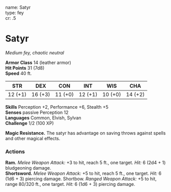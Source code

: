 name: Satyr    
type: fey    
cr: .5

# Satyr 
_Medium fey, chaotic neutral_

**Armor Class** 14 (leather armor)    
**Hit Points** 31 (7d8)    
**Speed** 40 ft.

| STR     | DEX     | CON     | INT     | WIS     | CHA     |
|---------|---------|---------|---------|---------|---------|
| 12 (+1) | 16 (+3) | 11 (+0) | 12 (+1) | 10 (+0) | 14 (+2) |

**Skills** Perception +2, Performance +6, Stealth +5    
**Senses** passive Perception 12    
**Languages** Common, Elvish, Sylvan    
**Challenge** 1/2 (100 XP)

**Magic Resistance.** The satyr has advantage on saving throws against spells and other magical effects.

### Actions 
**Ram.** _Melee Weapon Attack:_ +3 to hit, reach 5 ft., one target. _Hit:_ 6 (2d4 + 1) bludgeoning damage.    
**Shortsword.** _Melee Weapon Attack:_ +5 to hit, reach 5 ft., one target. _Hit:_ 6 (1d6 + 3) piercing damage. Shortbow. _Ranged Weapon Attack:_ +5 to hit, range 80/320 ft., one target. _Hit:_ 6 (1d6 + 3) piercing damage.    